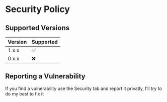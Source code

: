 # Security Policy

## Supported Versions
| Version | Supported          |
| ------- | ------------------ |
| 1.x.x   | :white_check_mark: |
| 0.x.x   | :x: |

## Reporting a Vulnerability

If you find a vulnerability use the Security tab and report it privatly, I'll try to do my best to fix it
